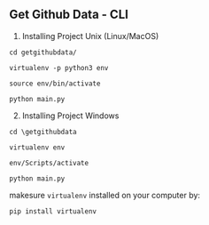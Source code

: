 ## Get Github Data - CLI

1. Installing Project Unix (Linux/MacOS)

```
cd getgithubdata/

virtualenv -p python3 env

source env/bin/activate

python main.py
```

2. Installing Project Windows

```
cd \getgithubdata

virtualenv env

env/Scripts/activate

python main.py
```

makesure `virtualenv` installed on your computer by:

```
pip install virtualenv
```